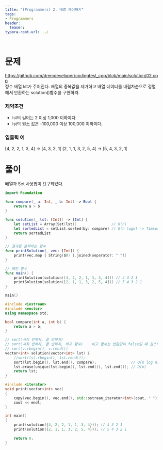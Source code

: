 ```yaml
---
title: "[Programmers] 2. 배열 제어하기"
tags: 
- Programmers
header: 
  teaser: 
typora-root-url: ../

---
```


<!-- <img src="/assets/img/2025-05-08-[UIKit]-tableView2/1.png" alt="1" width="50%"> -->

<!-- <img src="{{ '/assets/img/2025-05-08-[UIKit]-tableView2/1.png' | relative_url }}" alt="이미지" width="30%"> -->

# 문제
https://github.com/dremdeveloper/codingtest_cpp/blob/main/solution/02.cpp  
정수 배열 lst가 주어진다. 배열의 중복값을 제거하고 배열 데이터를 내림차순으로 정렬해서 반환하는 solution()함수를 구현하라.

### 제약조건
- lst의 길이는 2 이상 1,000 이하이다.
- lst의 원소 값은 -100,000 이상 100,000 이하이다.

### 입출력 예
[4, 2, 2, 1, 3, 4] -> [4, 3, 2, 1]
[2, 1, 1, 3, 2, 5, 4] -> [5, 4, 3, 2, 1]

# 풀이
배열과 Set 사용법이 요구되었다.

```swift
import Foundation

func compare(_ a: Int, _ b: Int) -> Bool {
    return a > b
}

func solution(_ lst: [Int]) -> [Int] {
    let setList = Array(Set(lst))                // O(n) 
    let sortedList = setList.sorted(by: compare) // O(n logn) -> Timsort
    return sortedList
}

// 결과를 출력하는 함수
func printSolution(_ vec: [Int]) {
    print(vec.map { String($0) }.joined(separator: " "))
}

// 메인 함수
func main() {
    printSolution(solution([4, 2, 2, 1, 1, 3, 4])) // 4 3 2 1
    printSolution(solution([2, 1, 1, 3, 2, 5, 4])) // 5 4 3 2 1
}

main()
```

```c++
#include <iostream>
#include <vector>
using namespace std;

bool compare(int a, int b) {
    return a > b;
}

// sort(시작 반복자, 끝 반복자)
// sort(시작 반복자, 끝 반복자, 비교 함수)    비교 함수는 반환값이 false일 때 원소의 위치를 바꾼다
// sort(v.rbegin(), v.rend())
vector<int> solution(vector<int> lst) {
    //sort(lst.rbegin(), lst.rend());
    sort(lst.begin(), lst.end(), compare);                // O(n log n) -> IntroSort
    lst.erase(unique(lst.begin(), lst.end()), lst.end()); // O(n)
    return lst;
}

#include <iterator>
void print(vector<int> vec)
{
    copy(vec.begin(), vec.end(), std::ostream_iterator<int>(cout, " "));
    cout << endl;
}

int main()
{
    print(solution({4, 2, 2, 1, 1, 3, 4})); // 4 3 2 1
    print(solution({2, 1, 1, 3, 2, 5, 4})); // 5 4 3 2 1
    
    return 0;
}
```